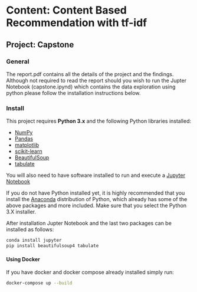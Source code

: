 # Content: Content Based Recommendation with tf-idf
## Project: Capstone

### General
The report.pdf contains all the details of the project and the findings. Although not required to read 
the report should you wish to run the Jupter Notebook (capstone.ipynd) which contains the data
exploration using python please follow the installation instructions below.

### Install

This project requires **Python 3.x** and the following Python libraries installed:

- [NumPy](http://www.numpy.org/)
- [Pandas](http://pandas.pydata.org)
- [matplotlib](http://matplotlib.org/)
- [scikit-learn](http://scikit-learn.org/stable/)
- [BeautifulSoup](https://www.crummy.com/software/BeautifulSoup/)
- [tabulate](https://pypi.python.org/pypi/tabulate)

You will also need to have software installed to run and execute a [Jupyter Notebook](https://jupyter.org/)

If you do not have Python installed yet, it is highly recommended that you install the 
[Anaconda](http://continuum.io/downloads) distribution of Python, which already has 
some of the above packages and more included. Make sure that you select the 
Python 3.X installer.

After installation Jupter Notebook and the last two packages can be installed as follows:
   
```bash
conda install jupyter
pip install beautifulsoup4 tabulate
```

#### Using Docker
If you have docker and docker compose already installed simply run:
```bash
docker-compose up --build
```


